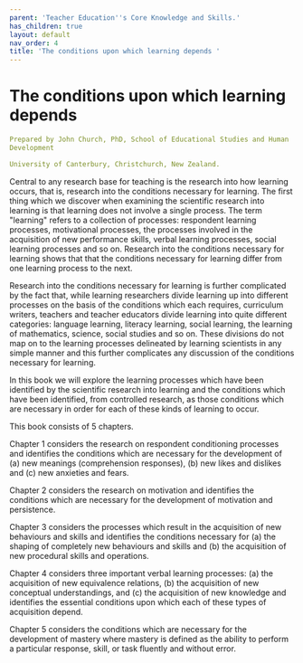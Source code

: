 ```yaml
---
parent: 'Teacher Education''s Core Knowledge and Skills.'
has_children: true
layout: default
nav_order: 4
title: 'The conditions upon which learning depends '
---
```

# The conditions upon which learning depends


```yaml
Prepared by John Church, PhD, School of Educational Studies and Human
Development

University of Canterbury, Christchurch, New Zealand.
```


Central to any research base for teaching is the research into how
learning occurs, that is, research into the conditions necessary for
learning. The first thing which we discover when examining the
scientific research into learning is that learning does not involve a
single process. The term "learning" refers to a collection of processes:
respondent learning processes, motivational processes, the processes
involved in the acquisition of new performance skills, verbal learning
processes, social learning processes and so on. Research into the
conditions necessary for learning shows that that the conditions
necessary for learning differ from one learning process to the next.

Research into the conditions necessary for learning is further
complicated by the fact that, while learning researchers divide learning
up into different processes on the basis of the conditions which each
requires, curriculum writers, teachers and teacher educators divide
learning into quite different categories: language learning, literacy
learning, social learning, the learning of mathematics, science, social
studies and so on. These divisions do not map on to the learning
processes delineated by learning scientists in any simple manner and
this further complicates any discussion of the conditions necessary for
learning.

In this book we will explore the learning processes which have been
identified by the scientific research into learning and the conditions
which have been identified, from controlled research, as those
conditions which are necessary in order for each of these kinds of
learning to occur.

This book consists of 5 chapters.

Chapter 1 considers the research on respondent conditioning processes
and identifies the conditions which are necessary for the development of
(a) new meanings (comprehension responses), (b) new likes and dislikes
and (c) new anxieties and fears.

Chapter 2 considers the research on motivation and identifies the
conditions which are necessary for the development of motivation and
persistence.

Chapter 3 considers the processes which result in the acquisition of new
behaviours and skills and identifies the conditions necessary for (a)
the shaping of completely new behaviours and skills and (b) the
acquisition of new procedural skills and operations.

Chapter 4 considers three important verbal learning processes: (a) the
acquisition of new equivalence relations, (b) the acquisition of new
conceptual understandings, and (c) the acquisition of new knowledge and
identifies the essential conditions upon which each of these types of
acquisition depend.

Chapter 5 considers the conditions which are necessary for the
development of mastery where mastery is defined as the ability to
perform a particular response, skill, or task fluently and without
error.
